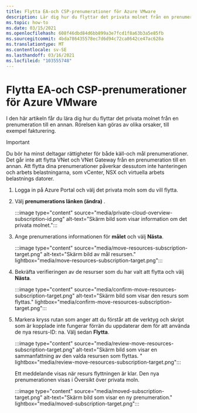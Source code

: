```yaml
---
title: Flytta EA-och CSP-prenumerationer för Azure VMware
description: Lär dig hur du flyttar det privata molnet från en prenumeration till en annan. Rörelsen kan göras av olika orsaker, till exempel fakturering.
ms.topic: how-to
ms.date: 03/15/2021
ms.openlocfilehash: 608f46dbd84d6bb899a3e7fcd1f8a63b3a5e85fb
ms.sourcegitcommit: 4bda786435578ec7d6d94c72ca8642ce47ac628a
ms.translationtype: MT
ms.contentlocale: sv-SE
ms.lasthandoff: 03/16/2021
ms.locfileid: "103555748"
---
```

# <a name="move-ea-and-csp-azure-vmware-solution-subscriptions"></a>Flytta EA-och CSP-prenumerationer för Azure VMware

I den här artikeln får du lära dig hur du flyttar det privata molnet från en prenumeration till en annan. Rörelsen kan göras av olika orsaker, till exempel fakturering. 

>[!IMPORTANT]
>Du bör ha minst deltagar rättigheter för både käll-och mål prenumerationer. Det går inte att flytta VNet och VNet Gateway från en prenumeration till en annan. Att flytta dina prenumerationer påverkar dessutom inte hanteringen och arbets belastningarna, som vCenter, NSX och virtuella arbets belastnings datorer.

1. Logga in på Azure Portal och välj det privata moln som du vill flytta.

1. Välj **prenumerations länken (ändra)** .

   :::image type="content" source="media/private-cloud-overview-subscription-id.png" alt-text="Skärm bild som visar information om det privata molnet.":::

1. Ange prenumerations informationen för **målet** och välj **Nästa**.

   :::image type="content" source="media/move-resources-subscription-target.png" alt-text="Skärm bild av mål resursen." lightbox="media/move-resources-subscription-target.png":::

1. Bekräfta verifieringen av de resurser som du har valt att flytta och välj **Nästa**. 

   :::image type="content" source="media/confirm-move-resources-subscription-target.png" alt-text="Skärm bild som visar den resurs som flyttas." lightbox="media/confirm-move-resources-subscription-target.png":::

1. Markera kryss rutan som anger att du förstår att de verktyg och skript som är kopplade inte fungerar förrän du uppdaterar dem för att använda de nya resurs-ID: na. Välj sedan **Flytta**.

   :::image type="content" source="media/review-move-resources-subscription-target.png" alt-text="Skärm bild som visar en sammanfattning av den valda resursen som flyttas. " lightbox="media/review-move-resources-subscription-target.png":::

   Ett meddelande visas när resurs flyttningen är klar. Den nya prenumerationen visas i Översikt över privata moln.

   :::image type="content" source="media/moved-subscription-target.png" alt-text="Skärm bild som visar en ny prenumeration." lightbox="media/moved-subscription-target.png":::

